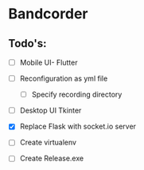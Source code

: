 # Bandcorder

## Todo's:

- [ ] Mobile UI- Flutter
- [ ] Reconfiguration as yml file
  - [ ] Specify recording directory
- [ ] Desktop UI Tkinter
- [X] Replace Flask with socket.io server
- [ ] Create virtualenv
- [ ] Create Release.exe

 